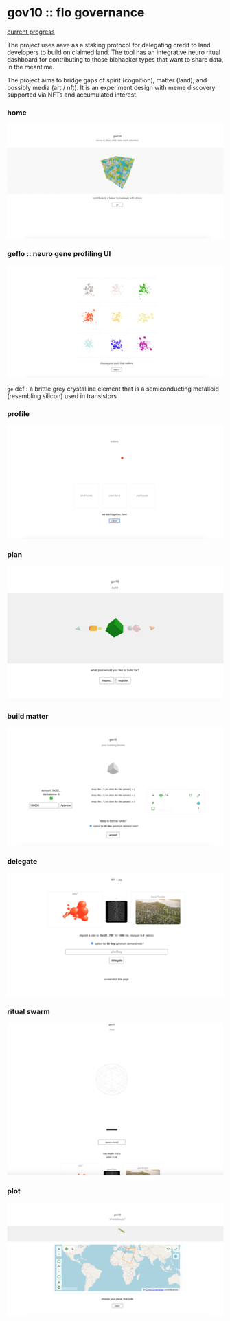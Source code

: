 # gov10 :: flo governance

[current progress](http://159.203.37.102/)

The project uses aave as a staking protocol for delegating credit to land developers to build on claimed land. The tool has an integrative neuro ritual dashboard for contributing to those biohacker types that want to share data, in the meantime.

The project aims to bridge gaps of spirit (cognition), matter (land), and possibly media (art / nft). It is an experiment design with meme  discovery supported via NFTs and accumulated interest.

### home
![home](screenshots/home.png)

### geflo :: neuro gene profiling UI
![swarm](screenshots/swarm.png)

`ge` def : a brittle grey crystalline element that is a semiconducting metalloid (resembling silicon) used in transistors

### profile
![profile](screenshots/profile.png)

### plan
![build](screenshots/build.png)

### build matter
![register](screenshots/register.png)

### delegate
![ritual](screenshots/deposit.png)

### ritual swarm
![ritual](screenshots/ritual.png)

### plot
![matter](screenshots/matter.png)
